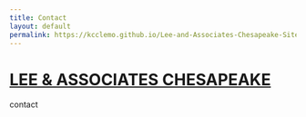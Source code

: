 ```yaml
---
title: Contact
layout: default
permalink: https://kcclemo.github.io/Lee-and-Associates-Chesapeake-Site/contact/
---
```


<h1 class="title"><a href="https://kcclemo.github.io/Lee-and-Associates-Chesapeake-Site/">LEE &amp; ASSOCIATES CHESAPEAKE</a></h1>
contact